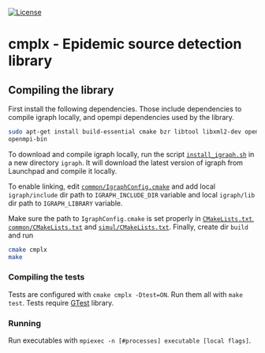 
[![License](http://img.shields.io/:license-mit-blue.svg)](http://doge.mit-license.org)


# cmplx - Epidemic source detection library

## Compiling the library

First install the following dependencies. Those include dependencies to compile igraph locally, and opempi dependencies used by the library.

```bash
sudo apt-get install build-essential cmake bzr libtool libxml2-dev openmpi-common libopenmpi-dev
openmpi-bin
```

To download and compile igraph locally, run the script [```install_igraph.sh```](install_igraph.sh) in a new directory ``` igraph ```. It will download the latest version of igraph from Launchpad and compile it locally.

To enable linking, edit [```common/IgraphConfig.cmake```](common/IgraphConfig.cmake) and add local ```igraph/include``` dir path to ```IGRAPH_INCLUDE_DIR``` variable and local ```igraph/lib``` dir path to ```IGRAPH_LIBRARY``` variable.

Make sure the path to ```IgraphConfig.cmake``` is set properly in [```CMakeLists.txt```](CMakeLists.txt), [```common/CMakeLists.txt```](common/CMakeLists.txt) and [```simul/CMakeLists.txt```](simul/CMakeLists.txt).
Finally, create dir ```build``` and run 

```bash
cmake cmplx
make
```

### Compiling the tests
Tests are configured with ```cmake cmplx -Dtest=ON```.
Run them all with ```make test```.
Tests require [GTest](https://github.com/google/googletest) library. 

### Running
Run executables with ```mpiexec -n [#processes] executable [local flags]```.


